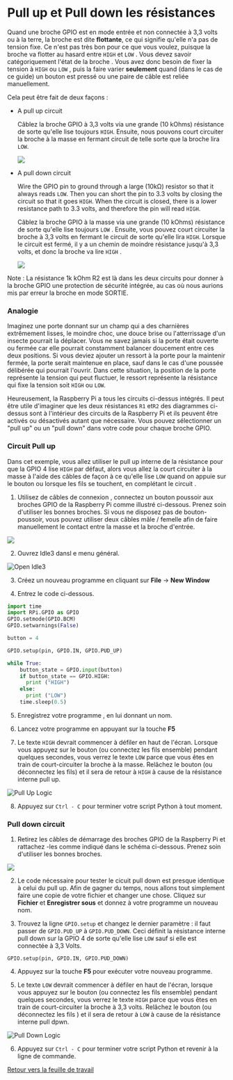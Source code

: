 # Pull up et Pull down les résistances

Quand une broche GPIO est en mode entrée et non connectée à 3,3 volts ou à la terre, la broche est dite **flottante**, ce qui signifie qu'elle n'a pas de tension fixe. Ce n'est pas très bon pour ce que vous voulez, puisque la broche va flotter au hasard entre `HIGH` et `LOW` . Vous devez savoir catégoriquement l'état de la broche . Vous avez donc besoin de fixer la tension à `HIGH` ou `LOW` , puis la faire varier **seulement** quand (dans le cas de ce guide) un bouton est pressé ou une paire de câble est reliée manuellement.


Cela peut être fait de deux façons :

- A pull up circuit

   Câblez la broche GPIO à 3,3 volts via une grande (10 kOhms) résistance de sorte qu'elle lise toujours `HIGH`. Ensuite, nous pouvons court circuiter la broche à la masse en fermant circuit de telle sorte que la broche lira `LOW`. 


  ![](images/pull_up.png)

- A pull down circuit

  Wire the GPIO pin to ground through a large (10kΩ) resistor so that it always reads `LOW`. Then you can short the pin to 3.3 volts by closing the circuit so that it goes `HIGH`. When the circuit is closed, there is a lower resistance path to 3.3 volts, and therefore the pin will read `HIGH`.
  
  Câblez la broche GPIO à la masse via une grande (10 kOhms) résistance de sorte qu'elle lise toujours `LOW` . Ensuite, vous pouvez court circuiter la broche à 3,3 volts en fermant le circuit de sorte qu'elle lira `HIGH`. Lorsque le circuit est fermé, il y a un chemin de moindre résistance jusqu'à 3,3 volts, et donc la broche va lire `HIGH` .

  ![](images/pull_down.png)

Note : La résistance 1k kOhm R2 est là dans les deux circuits pour donner à la broche GPIO une protection de sécurité intégrée, au cas où nous aurions mis par erreur la broche en mode SORTIE.

### Analogie
Imaginez une porte donnant sur un champ qui a des charnières extrêmement lisses, le moindre choc, une douce brise ou l'atterrissage d'un insecte pourrait la déplacer. Vous ne savez jamais si la porte était ouverte ou fermée car elle pourrait constamment balancer doucement entre ces deux positions. Si vous deviez ajouter un ressort à la porte pour la maintenir fermée, la porte serait maintenue en place, sauf dans le cas d'une poussée délibérée qui pourrait l'ouvrir. Dans cette situation, la position de la porte représente la tension qui peut fluctuer, le ressort représente la résistance qui fixe la tension soit `HIGH` ou `LOW`.

Heureusement, la Raspberry Pi a tous les circuits ci-dessus intégrés. Il peut être utile d'imaginer que les deux résistances `R1` et`R2` des diagrammes ci-dessus sont à l'intérieur des circuits de la Raspberry Pi et ils peuvent être activés ou désactivés autant que nécessaire. Vous pouvez sélectionner un "pull up" ou un "pull down" dans votre code pour chaque broche GPIO.


### Circuit Pull up

Dans cet exemple, vous allez utiliser le pull up interne de la résistance pour que la GPIO 4 lise `HIGH` par défaut, alors vous allez la court circuiter à la masse à l'aide des câbles de façon à ce qu'elle lise `LOW` quand on appuie sur le bouton ou lorsque les fils se touchent, en complétant le circuit .

1. Utilisez de câbles de connexion , connectez un bouton poussoir aux broches GPIO de la Raspberry Pi comme illustré ci-dessous. Prenez soin d'utiliser les bonnes broches. Si vous ne disposez pas de bouton-poussoir, vous pouvez utiliser deux câbles mâle / femelle afin de faire manuellement le contact entre la masse et la broche d'entrée.


  ![](images/pull_up_wire.png)

2. Ouvrez Idle3 dansl e menu général.

![Open Idle3](images/open_idle.png)

3. Créez un nouveau programme en cliquant sur **File** -> **New Window**

4. Entrez le code ci-dessous.
  ```python
  import time
  import RPi.GPIO as GPIO
  GPIO.setmode(GPIO.BCM)
  GPIO.setwarnings(False)

  button = 4

  GPIO.setup(pin, GPIO.IN, GPIO.PUD_UP)

  while True:
      button_state = GPIO.input(button)
      if button_state == GPIO.HIGH:
        print ("HIGH")
      else:
        print ("LOW")
      time.sleep(0.5)
  ```

5. Enregistrez votre programme , en lui donnant un nom.

6. Lancez votre programme en appuyant sur la touche **F5**

7. Le texte `HIGH` devrait commencer à défiler en haut de l'écran. Lorsque vous appuyez sur le bouton (ou connectez les fils ensemble) pendant quelques secondes, vous verrez le texte `LOW` parce que vous êtes en train de court-circuiter la broche à la masse. Relâchez le bouton (ou déconnectez les fils) et il sera de retour à `HIGH` à cause de la résistance interne pull up.


  ![Pull Up Logic](images/pull_up_screenshot.png)

8. Appuyez sur `Ctrl - C` pour terminer votre script Python à tout moment.

### Pull down circuit

1. Retirez les câbles de démarrage des broches GPIO de la Raspberry Pi et rattachez -les comme indiqué dans le schéma ci-dessous. Prenez soin d'utiliser les bonnes broches.

  ![](images/pull_down_wire.png)

2. Le code nécessaire pour tester le cicuit pull down est presque identique à celui du pull up. Afin de gagner du temps, nous allons tout simplement faire une copie de votre fichier et changer une chose. Cliquez sur  **Fichier** et **Enregistrer sous** et donnez à votre programme un nouveau nom.

3. Trouvez la ligne `GPIO.setup` et changez le dernier paramètre : il faut passer de `GPIO.PUD_UP` à `GPIO.PUD_DOWN`. Ceci définit la résistance interne pull down sur la GPIO 4 de sorte qu'elle lise `LOW` sauf si elle est connectée à 3,3 Volts.

  `GPIO.setup(pin, GPIO.IN, GPIO.PUD_DOWN)`

4. Appuyez sur la touche **F5** pour exécuter votre nouveau programme.

5. Le texte `LOW` devrait commencer à défiler en haut de l'écran, lorsque vous appuyez sur le bouton (ou connectez les fils ensemble) pendant quelques secondes, vous verrez le texte `HIGH` parce que vous êtes en train de court-circuiter la broche à 3,3 volts. Relâchez le bouton (ou déconnectez les fils ) et il sera de retour à `LOW` à cause de la résistance interne pull dpwn.


  ![Pull Down Logic](images/pull_down_screenshot.png)

6. Appuyez sur `Ctrl - C` pour terminer votre script Python et revenir à la ligne de commande.

[Retour vers la feuille de travail](worksheet.md)

